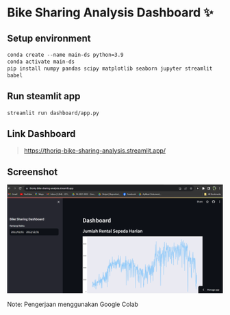 # Bike Sharing Analysis Dashboard ✨

## Setup environment
```
conda create --name main-ds python=3.9
conda activate main-ds
pip install numpy pandas scipy matplotlib seaborn jupyter streamlit babel
```

## Run steamlit app
```
streamlit run dashboard/app.py
```

## Link Dashboard
> https://thoriq-bike-sharing-analysis.streamlit.app/

## Screenshot
![Screenshot Dashboard](https://raw.githubusercontent.com/thoriqib/bike-sharing-analysis/master/Screenshot%20Dashboard.png "Screenshot Dashboard")


Note: Pengerjaan menggunakan Google Colab